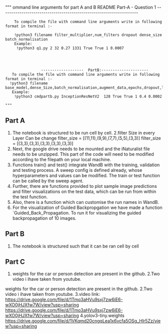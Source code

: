  """
    ommand line arguments for part A and B 
    README Part-A - Question 1 --------------------------------------------------------------------
        
        To compile the file with command line arguments write in following format in terminal :-
	
        !python3 filename filter_multiplier,num_filters dropout dense_size  batch_normalisation
        Example:
         !python3 q1.py 2 32 0.27 1331 True True 1 0.0007
    



                    -------------------  PartB:---------------------
       To compile the file with command line arguments write in following format in terminal :-
      !python3 filename base_model,dense_Size,batch_normalisation,augment_data,epochs,dropout,lr
       Example:
        !python3 cmdpartb.py InceptionResNetV2  128 True True 1 0.4 0.0002
    
    """
## Part A

1. The notebook is structured to be run cell by cell.
2.filter Size in every Layer Can be change 
  			filter_size = [(11,11),(9,9),(7,7),(5,5),(3,3)]
  			filter_size = [(3,3),(3,3),(3,3),(3,3),(3,3)]
3. Next, the google drive needs to be mounted and the iNaturalist file needs to be unzipped. This part of the code will need to be modified according to the filepath on your local machine.
4. Functions train() and test() integrate WandB with the training, validation and testing process. A sweep config is defined already, whose hyperparameters and values can be modified. The train or test function can be called by the sweep agent.
5. Further, there are functions provided to plot sample image predictions and filter visualizations on the test data, which can be run from within the test function.
6. Also, there is a function which can customise the run names in WandB.
7. For the visualization of Guided Backpropgation we have made a function `Guided_Back_Propagation. To run it for visualizing the guided backpropagation of 10 images.


## Part B

1. The notebook is structured such that it can be ran cell by cell


## Part C
1. weights for the car or person detection are present in the github.
2.Two video i ihave taken from youtube.


weights for the car or person detection are present in the github.
 2.Two video i ihave taken from youtube.
 3.video link:
https://drive.google.com/file/d/1Tmo3aHVu9sxj7zw6iE6-wXO0jHJXfw7W/view?usp=sharing 
https://drive.google.com/file/d/1Tmo3aHVu9sxj7zw6iE6-wXO0jHJXfw7W/view?usp=sharing 4.yolov3-tiny.weights https://drive.google.com/file/d/1VKqmd20cngqLea1x6vcfa5OSg_Hlr5Zz/view?usp=sharing

